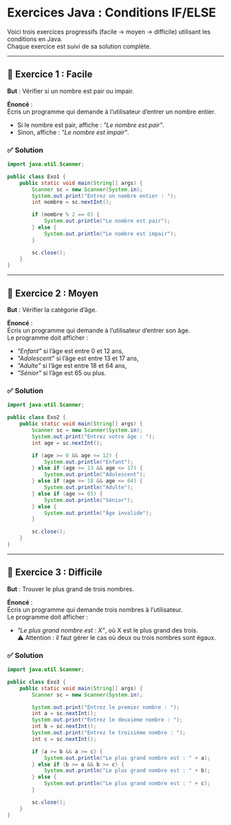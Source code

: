 # Exercices Java : Conditions IF/ELSE

Voici trois exercices progressifs (facile → moyen → difficile) utilisant les conditions en Java.  
Chaque exercice est suivi de sa solution complète.

---

## 🔹 Exercice 1 : Facile  
**But** : Vérifier si un nombre est pair ou impair.  

**Énoncé** :  
Écris un programme qui demande à l’utilisateur d’entrer un nombre entier.  
- Si le nombre est pair, affiche : *"Le nombre est pair"*.  
- Sinon, affiche : *"Le nombre est impair"*.  

### ✅ Solution
```java
import java.util.Scanner;

public class Exo1 {
    public static void main(String[] args) {
        Scanner sc = new Scanner(System.in);
        System.out.print("Entrez un nombre entier : ");
        int nombre = sc.nextInt();

        if (nombre % 2 == 0) {
            System.out.println("Le nombre est pair");
        } else {
            System.out.println("Le nombre est impair");
        }

        sc.close();
    }
}
```

---

## 🔹 Exercice 2 : Moyen  
**But** : Vérifier la catégorie d’âge.  

**Énoncé** :  
Écris un programme qui demande à l’utilisateur d’entrer son âge.  
Le programme doit afficher :  
- *"Enfant"* si l’âge est entre 0 et 12 ans,  
- *"Adolescent"* si l’âge est entre 13 et 17 ans,  
- *"Adulte"* si l’âge est entre 18 et 64 ans,  
- *"Sénior"* si l’âge est 65 ou plus.  

### ✅ Solution
```java
import java.util.Scanner;

public class Exo2 {
    public static void main(String[] args) {
        Scanner sc = new Scanner(System.in);
        System.out.print("Entrez votre âge : ");
        int age = sc.nextInt();

        if (age >= 0 && age <= 12) {
            System.out.println("Enfant");
        } else if (age >= 13 && age <= 17) {
            System.out.println("Adolescent");
        } else if (age >= 18 && age <= 64) {
            System.out.println("Adulte");
        } else if (age >= 65) {
            System.out.println("Sénior");
        } else {
            System.out.println("Âge invalide");
        }

        sc.close();
    }
}
```

---

## 🔹 Exercice 3 : Difficile  
**But** : Trouver le plus grand de trois nombres.  

**Énoncé** :  
Écris un programme qui demande trois nombres à l’utilisateur.  
Le programme doit afficher :  
- *"Le plus grand nombre est : X"*, où X est le plus grand des trois.  
⚠️ Attention : il faut gérer le cas où deux ou trois nombres sont égaux.  

### ✅ Solution
```java
import java.util.Scanner;

public class Exo3 {
    public static void main(String[] args) {
        Scanner sc = new Scanner(System.in);

        System.out.print("Entrez le premier nombre : ");
        int a = sc.nextInt();
        System.out.print("Entrez le deuxième nombre : ");
        int b = sc.nextInt();
        System.out.print("Entrez le troisième nombre : ");
        int c = sc.nextInt();

        if (a >= b && a >= c) {
            System.out.println("Le plus grand nombre est : " + a);
        } else if (b >= a && b >= c) {
            System.out.println("Le plus grand nombre est : " + b);
        } else {
            System.out.println("Le plus grand nombre est : " + c);
        }

        sc.close();
    }
}
```

